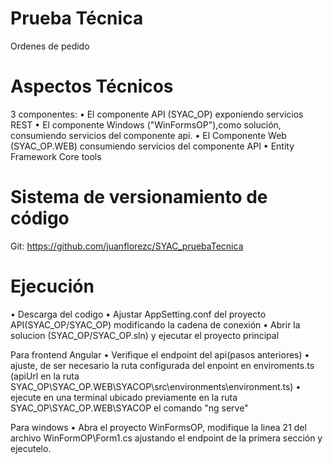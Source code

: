 # Prueba Técnica
Ordenes de pedido

# Aspectos Técnicos
3 componentes:
• El componente API (SYAC_OP) exponiendo servicios REST
• El componente Windows ("WinFormsOP"),como solución, consumiendo servicios del componente api.
• El Componente Web (SYAC_OP.WEB) consumiendo servicios del componente API
  • Entity Framework Core tools
  
# Sistema de versionamiento de código
Git: https://github.com/juanflorezc/SYAC_pruebaTecnica

# Ejecución
• Descarga del codigo
• Ajustar AppSetting.conf del proyecto API(SYAC_OP/SYAC_OP) modificando la cadena de conexión
• Abrir la solucion (SYAC_OP/SYAC_OP.sln) y ejecutar el proyecto principal

Para frontend Angular
• Verifique el endpoint del api(pasos anteriores)
• ajuste, de ser necesario la ruta configurada del enpoint en enviroments.ts (apiUrl en la ruta SYAC_OP\SYAC_OP.WEB\SYACOP\src\environments\environment.ts)
• ejecute en una terminal ubicado previamente en la ruta SYAC_OP\SYAC_OP.WEB\SYACOP el comando "ng serve"

Para windows
• Abra el proyecto WinFormsOP, modifique la linea 21 del archivo WinFormOP\Form1.cs ajustando el endpoint de la primera sección y ejecutelo.

